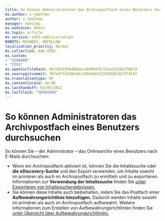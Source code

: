```yaml
---
title: So können Administratoren das Archivpostfach eines Benutzers durchsuchen
ms.author: v-jmathew
author: v-jmathew
manager: dansimp
ms.audience: Admin
ms.topic: article
ms.service: o365-administration
ROBOTS: NOINDEX, NOFOLLOW
localization_priority: Normal
ms.collection: Adm_O365
ms.custom:
- "3100008"
- "7255"
ms.openlocfilehash: 00710319f8d8b6ecd9d99d76751ecb256b2f867d
ms.sourcegitcommit: 78fe9f33438cb0c19f0dab31253b5853b73f4f47
ms.translationtype: MT
ms.contentlocale: de-DE
ms.lasthandoff: 03/05/2021
ms.locfileid: "50501050"
---
```

# <a name="how-admins-can-search-a-users-archive-mailbox"></a>So können Administratoren das Archivpostfach eines Benutzers durchsuchen

So können Sie – der Administrator – das Onlinearchiv eines Benutzers nach E-Mails durchsuchen:

* Wenn ein Archivpostfach aktiviert  ist, können Sie die Inhaltssuche oder **die eDiscovery-Suche** und den Export verwenden, um Inhalte sowohl im primären als auch im Archivpostfach zu ermitteln und zu exportieren. Informationen zur **Verwendung der Inhaltssuche** finden Sie [unter Exportieren von Inhaltssuchergebnissen.](https://docs.microsoft.com/office365/securitycompliance/export-search-results)
* Sie können diese Inhalte auch beibehalten, indem Sie das Postfach einer **Aufbewahrungsrichtlinie hinzufügen.** Dadurch werden Inhalte sowohl im primären als auch im Archivpostfach aufbewahrt. Weitere Informationen zum Erstellen von Aufbewahrungsrichtlinien finden Sie [unter Übersicht über Aufbewahrungsrichtlinien.](https://docs.microsoft.com/office365/securitycompliance/retention-policies)
